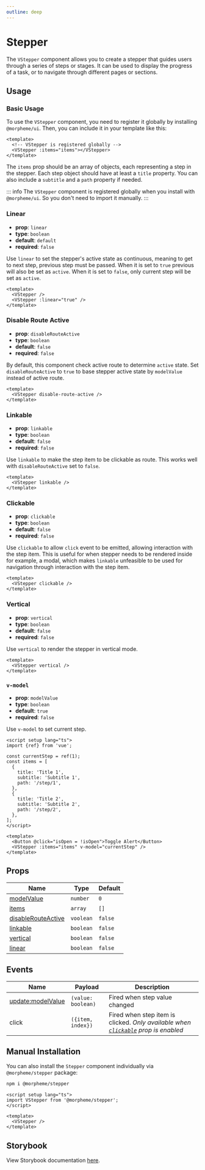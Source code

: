 ```yaml
---
outline: deep
---
```


# Stepper

The `VStepper` component allows you to create a stepper that guides users through a series of steps or stages. It can be used to display the progress of a task, or to navigate through different pages or sections.

## Usage

### Basic Usage

To use the `VStepper` component, you need to register it globally by installing `@morpheme/ui`. Then, you can include it in your template like this:

<LivePreview src="components-stepper--default" height="250" >

```vue
<template>
  <!-- VStepper is registered globally -->
  <VStepper :items="items"></VStepper>
</template>
```

</LivePreview>

The `items` prop should be an array of objects, each representing a step in the stepper. Each step object should have at least a `title` property. You can also include a `subtitle` and a `path` property if needed.

::: info
The `VStepper` component is registered globally when you install with `@morpheme/ui`. So you don't need to import it manually.
:::

### Linear

- **prop**: `linear`
- **type**: `boolean`
- **default**: `default`
- **required**: `false`

Use `linear` to set the stepper's active state as continuous, meaning to get to next step, previous step must be passed.
When it is set to `true` previous will also be set as `active`.
When it is set to `false`, only current step will be set as `active`.

<LivePreview src="components-stepper--linear" >

```vue
<template>
  <VStepper />
  <VStepper :linear="true" />
</template>
```

</LivePreview>

### Disable Route Active

- **prop**: `disableRouteActive`
- **type**: `boolean`
- **default**: `false`
- **required**: `false`

By default, this component check active route to determine `active` state.
Set `disableRouteActive` to `true` to base stepper active state by `modelValue` instead of active route.

<LivePreview src="components-stepper--disable-route-active" height="200">

```vue
<template>
  <VStepper disable-route-active />
</template>
```

</LivePreview>

### Linkable

- **prop**: `linkable`
- **type**: `boolean`
- **default**: `false`
- **required**: `false`

Use `linkable` to make the step item to be clickable as route. This works well with `disableRouteActive` set to `false`.

```vue
<template>
  <VStepper linkable />
</template>
```

### Clickable

- **prop**: `clickable`
- **type**: `boolean`
- **default**: `false`
- **required**: `false`

Use `clickable` to allow `click` event to be emitted, allowing interaction with the step item. This is useful for when
stepper needs to be rendered inside for example, a modal, which makes `linkable` unfeasible to be used for navigation
through interaction with the step item.

<LivePreview src="components-stepper--clickable" height="600">

```vue
<template>
  <VStepper clickable />
</template>
```

</LivePreview>

### Vertical

- **prop**: `vertical`
- **type**: `boolean`
- **default**: `false`
- **required**: `false`

Use `vertical` to render the stepper in vertical mode.

<LivePreview src="components-stepper--vertical" >

```vue
<template>
  <VStepper vertical />
</template>
```

</LivePreview>

### `v-model`

- **prop**: `modelValue`
- **type**: `boolean`
- **default**: `true`
- **required**: `false`

Use `v-model` to set current step.

<LivePreview src="components-stepper--v-model" height="250" >

```vue{10}
<script setup lang="ts">
import {ref} from 'vue';

const currentStep = ref(1);
const items = [
  {
    title: 'Title 1',
    subtitle: 'Subtitle 1',
    path: '/step/1',
  },
  {
    title: 'Title 2',
    subtitle: 'Subtitle 2',
    path: '/step/2',
  },
];
</script>

<template>
  <Button @click="isOpen = !isOpen">Toggle Alert</Button>
  <VStepper :items="items" v-model="currentStep" />
</template>
```

</LivePreview>

## Props

| Name                                        | Type      | Default |
| ------------------------------------------- | --------- | ------- |
| [modelValue](#name)                         | `number`  | `0`     |
| [items](#items)                             | `array`   | `[]`    |
| [disableRouteActive](#disable-route-active) | `voolean` | `false` |
| [linkable](#linkable)                       | `boolean` | `false` |
| [vertical](#vertical)                       | `boolean` | `false` |
| [linear](#linear)                           | `boolean` | `false` |

## Events

| Name                                   | Payload            | Description                                                                                      |
| -------------------------------------- | ------------------ | ------------------------------------------------------------------------------------------------ |
| [update:modelValue](#updateModelValue) | `(value: boolean)` | Fired when step value changed                                                                    |
| click                                  | `({item, index})`  | Fired when step item is clicked. _Only available when [`clickable`](#clickable) prop is enabled_ |

## Manual Installation

You can also install the `Stepper` component individually via `@morpheme/stepper` package:

```bash
npm i @morpheme/stepper
```

```vue
<script setup lang="ts">
import VStepper from '@morpheme/stepper';
</script>

<template>
  <VStepper />
</template>
```

## Storybook

View Storybook documentation [here](https://gits-ui.web.app/?path=/story/components-stepper--default).
